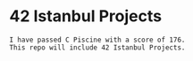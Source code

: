 # 42 Istanbul Projects
```
I have passed C Piscine with a score of 176.
This repo will include 42 Istanbul Projects.
```
